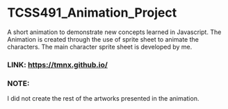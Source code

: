# TCSS491_Animation_Project
A short animation to demonstrate new concepts learned in Javascript. 
The Animation is created through the use of sprite sheet to animate the characters. 
The main character sprite sheet is developed by me. 

### LINK: https://tmnx.github.io/

### NOTE:
I did not create the rest of the artworks presented in the animation.
